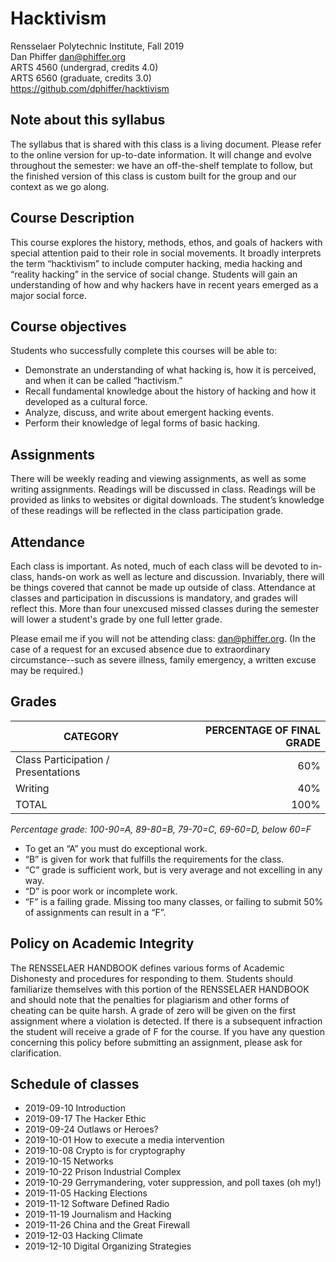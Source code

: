 # Hacktivism

Rensselaer Polytechnic Institute, Fall 2019  
Dan Phiffer <dan@phiffer.org>  
ARTS 4560 (undergrad, credits 4.0)  
ARTS 6560 (graduate, credits 3.0)  
https://github.com/dphiffer/hacktivism

## Note about this syllabus

The syllabus that is shared with this class is a living document. Please refer to the online version for up-to-date information. It will change and evolve throughout the semester: we have an off-the-shelf template to follow, but the finished version of this class is custom built for the group and our context as we go along.

## Course Description

This course explores the history, methods, ethos, and goals of hackers with special attention paid to their role in social movements. It broadly interprets the term “hacktivism” to include computer hacking, media hacking and “reality hacking” in the service of social change. Students will gain an understanding of how and why hackers have in recent years emerged as a major social force.

## Course objectives

Students who successfully complete this courses will be able to:

* Demonstrate an understanding of what hacking is, how it is perceived, and when it can be called “hactivism.”
* Recall fundamental knowledge about the history of hacking and how it developed as a cultural force.
* Analyze, discuss, and write about emergent hacking events.
* Perform their knowledge of legal forms of basic hacking.

## Assignments

There will be weekly reading and viewing assignments, as well as some writing assignments. Readings will be discussed in class. Readings will be provided as links to websites or digital downloads. The student’s knowledge of these readings will be reflected in the class participation grade.

## Attendance

Each class is important. As noted, much of each class will be devoted to in-class, hands-on work as well as lecture and discussion. Invariably, there will be things covered that cannot be made up outside of class. Attendance at classes and participation in discussions is mandatory, and grades will reflect this. More than four unexcused missed classes during the semester will lower a student's grade by one full letter grade.

Please email me if you will not be attending class: dan@phiffer.org. (In the case of a request for an excused absence due to extraordinary circumstance--such as severe illness, family emergency, a written excuse may be required.)

## Grades

| CATEGORY                              | PERCENTAGE OF FINAL GRADE |
| --------------------------------------| -------------------------:|
| Class Participation / Presentations   |                       60% |
| Writing                               |                       40% |
| TOTAL                                 |                      100% |

*Percentage grade: 100-90=A, 89-80=B, 79-70=C, 69-60=D, below 60=F*

* To get an “A” you must do exceptional work.
* “B” is given for work that fulfills the requirements for the class.
* “C” grade is sufficient work, but is very average and not excelling in any way.
* “D” is poor work or incomplete work.
* “F” is a failing grade. Missing too many classes, or failing to submit 50% of assignments can result in a “F”.

## Policy on Academic Integrity

The RENSSELAER HANDBOOK defines various forms of Academic Dishonesty and procedures for responding to them. Students should familiarize themselves with this portion of the RENSSELAER HANDBOOK and should note that the penalties for plagiarism and other forms of cheating can be quite harsh. A grade of zero will be given on the first assignment where a violation is detected. If there is a subsequent infraction the student will receive a grade of F for the course. If you have any question concerning this policy before submitting an assignment, please ask for clarification.

## Schedule of classes

* 2019-09-10 Introduction
* 2019-09-17 The Hacker Ethic
* 2019-09-24 Outlaws or Heroes?
* 2019-10-01 How to execute a media intervention
* 2019-10-08 Crypto is for cryptography
* 2019-10-15 Networks
* 2019-10-22 Prison Industrial Complex
* 2019-10-29 Gerrymandering, voter suppression, and poll taxes (oh my!)
* 2019-11-05 Hacking Elections
* 2019-11-12 Software Defined Radio
* 2019-11-19 Journalism and Hacking
* 2019-11-26 China and the Great Firewall
* 2019-12-03 Hacking Climate
* 2019-12-10 Digital Organizing Strategies
